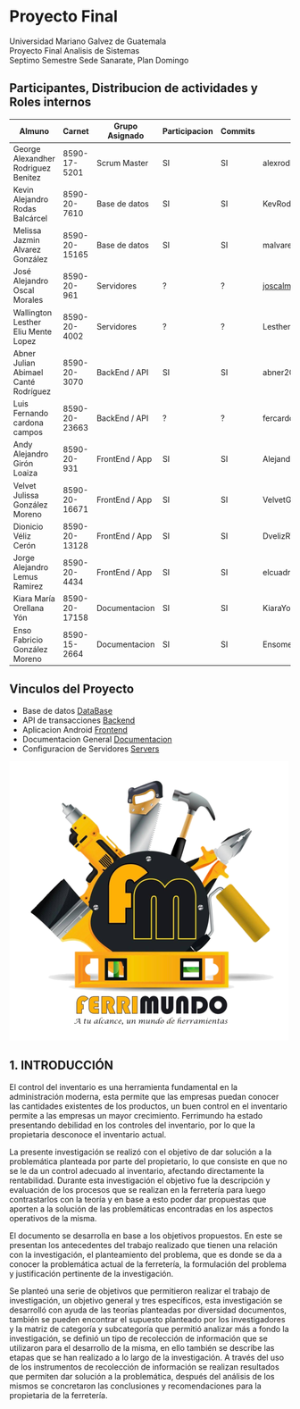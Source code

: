 # Proyecto Final
Universidad Mariano Galvez de Guatemala <br>
Proyecto Final Analisis de Sistemas <br>
Septimo Semestre Sede Sanarate, Plan Domingo

## Participantes, Distribucion de actividades y Roles internos
| Almuno                               | Carnet        | Grupo Asignado | Participacion | Commits | User Git             | Rol         |
| ------------------------------------ | ------------- | -------------- | ------------- | ------- | -------------------- | ----------- |
| George Alexandher Rodriguez Benitez  | 8590-17-5201  | Scrum Master   | SI            | SI      | alexrodben           | Scrum Mster |
| Kevin Alejandro Rodas Balcárcel      | 8590-20-7610  | Base de datos  | SI            | SI      | KevRodas             | Jefe Grupo  |
| Melissa Jazmin Alvarez González      | 8590-20-15165 | Base de datos  | SI            | SI      | malvarez12           |             |
| José Alejandro Oscal Morales         | 8590-20-961   | Servidores     | ?             | ?       | joscalm@miumg.edu.gt | Jefe Grupo  |
| Wallington Lesther Eliu Mente Lopez  | 8590-20-4002  | Servidores     | ?             | ?       | LestherHD            |             | 
| Abner Julian Abimael Canté Rodríguez | 8590-20-3070  | BackEnd / API  | SI            | SI      | abner202             | Jefe Grupo  |
| Luis Fernando cardona campos         | 8590-20-23663 | BackEnd / API  | ?             | ?       | fercardona18         |             |
| Andy Alejandro Girón Loaiza          | 8590-20-931   | FrontEnd / App | SI            | SI      | AlejandroGLT         | Jefe Grupo  |
| Velvet Julissa González Moreno       | 8590-20-16671 | FrontEnd / App | SI            | SI      | VelvetGonzalez25     |             |
| Dionicio Véliz Cerón                 | 8590-20-13128 | FrontEnd / App | SI            | SI      | DvelizRYHD           |             |
| Jorge Alejandro Lemus Ramirez        | 8590-20-4434  | FrontEnd / App | SI            | SI      | elcuadradox2         |             |
| Kiara María Orellana Yón             | 8590-20-17158 | Documentacion  | SI            | SI      | KiaraYon             | Jefe Grupo  |
| Enso Fabricio González Moreno        | 8590-15-2664  | Documentacion  | SI            | SI      | Ensomen04            |             | 

## Vinculos del Proyecto
* Base de datos [DataBase](./DataBase)
* API de transacciones [Backend](./Backend)
* Aplicacion Android [Frontend](./Frontend)
* Documentacion General [Documentacion](./Documentacion)
* Configuracion de Servidores [Servers](./Servers)

![Logo de mi proyecto](/Documentation/logo/logo.png)

## 1. INTRODUCCIÓN
El control del inventario es una herramienta fundamental en la administración moderna, esta permite que las empresas puedan conocer las cantidades existentes de los productos, un buen control en el inventario permite a las empresas un mayor crecimiento. Ferrimundo ha estado presentando debilidad en los controles del inventario, por lo que la propietaria desconoce el inventario actual. 

La presente investigación se realizó con el objetivo de dar solución a la problemática planteada por parte del propietario, lo que consiste en que no se le da un control adecuado al inventario, afectando directamente la rentabilidad. Durante esta investigación el objetivo fue la descripción y evaluación de los procesos que se realizan en la ferretería para luego contrastarlos con la teoría y en base a esto poder dar propuestas que aporten a la solución de las problemáticas encontradas en los aspectos operativos de la misma. 

El documento se desarrolla en base a los objetivos propuestos. En este se presentan los antecedentes del trabajo realizado que tienen una relación con la investigación, el planteamiento del problema, que es donde se da a conocer la problemática actual de la ferretería, la formulación del problema y justificación pertinente de la investigación.

 Se planteó una serie de objetivos que permitieron realizar el trabajo de investigación, un objetivo general y tres específicos, esta investigación se desarrolló con ayuda de las teorías planteadas por diversidad documentos, también se pueden encontrar el supuesto planteado por los investigadores y la matriz de categoría y subcategoría que permitió analizar más a fondo la investigación, se definió un tipo de recolección de información que se utilizaron para el desarrollo de la misma, en ello también se describe las etapas que se han realizado a lo largo de la investigación. A través del uso de los instrumentos de recolección de información se realizan resultados que permiten dar solución a la problemática, después del análisis de los mismos se concretaron las conclusiones y recomendaciones para la propietaria de la ferretería. 
